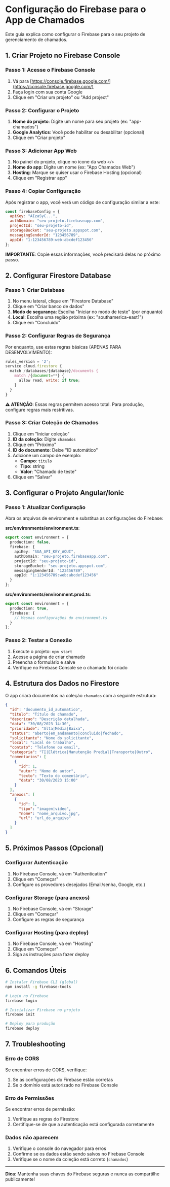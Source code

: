 # Configuração do Firebase para o App de Chamados

Este guia explica como configurar o Firebase para o seu projeto de gerenciamento de chamados.

## 1. Criar Projeto no Firebase Console

### Passo 1: Acesse o Firebase Console
1. Vá para [https://console.firebase.google.com/](https://console.firebase.google.com/)
2. Faça login com sua conta Google
3. Clique em "Criar um projeto" ou "Add project"

### Passo 2: Configurar o Projeto
1. **Nome do projeto**: Digite um nome para seu projeto (ex: "app-chamados")
2. **Google Analytics**: Você pode habilitar ou desabilitar (opcional)
3. Clique em "Criar projeto"

### Passo 3: Adicionar App Web
1. No painel do projeto, clique no ícone da web `</>`
2. **Nome do app**: Digite um nome (ex: "App Chamados Web")
3. **Hosting**: Marque se quiser usar o Firebase Hosting (opcional)
4. Clique em "Registrar app"

### Passo 4: Copiar Configuração
Após registrar o app, você verá um código de configuração similar a este:

```javascript
const firebaseConfig = {
  apiKey: "AIzaSyC...",
  authDomain: "seu-projeto.firebaseapp.com",
  projectId: "seu-projeto-id",
  storageBucket: "seu-projeto.appspot.com",
  messagingSenderId: "123456789",
  appId: "1:123456789:web:abcdef123456"
};
```

**IMPORTANTE**: Copie essas informações, você precisará delas no próximo passo.

## 2. Configurar Firestore Database

### Passo 1: Criar Database
1. No menu lateral, clique em "Firestore Database"
2. Clique em "Criar banco de dados"
3. **Modo de segurança**: Escolha "Iniciar no modo de teste" (por enquanto)
4. **Local**: Escolha uma região próxima (ex: "southamerica-east1")
5. Clique em "Concluído"

### Passo 2: Configurar Regras de Segurança
Por enquanto, use estas regras básicas (APENAS PARA DESENVOLVIMENTO):

```javascript
rules_version = '2';
service cloud.firestore {
  match /databases/{database}/documents {
    match /{document=**} {
      allow read, write: if true;
    }
  }
}
```

**⚠️ ATENÇÃO**: Essas regras permitem acesso total. Para produção, configure regras mais restritivas.

### Passo 3: Criar Coleção de Chamados
1. Clique em "Iniciar coleção"
2. **ID da coleção**: Digite `chamados`
3. Clique em "Próximo"
4. **ID do documento**: Deixe "ID automático"
5. Adicione um campo de exemplo:
   - **Campo**: `titulo`
   - **Tipo**: string
   - **Valor**: "Chamado de teste"
6. Clique em "Salvar"

## 3. Configurar o Projeto Angular/Ionic

### Passo 1: Atualizar Configuração
Abra os arquivos de environment e substitua as configurações do Firebase:

**src/environments/environment.ts**:
```typescript
export const environment = {
  production: false,
  firebase: {
    apiKey: "SUA_API_KEY_AQUI",
    authDomain: "seu-projeto.firebaseapp.com",
    projectId: "seu-projeto-id",
    storageBucket: "seu-projeto.appspot.com",
    messagingSenderId: "123456789",
    appId: "1:123456789:web:abcdef123456"
  }
};
```

**src/environments/environment.prod.ts**:
```typescript
export const environment = {
  production: true,
  firebase: {
    // Mesmas configurações do environment.ts
  }
};
```

### Passo 2: Testar a Conexão
1. Execute o projeto: `npm start`
2. Acesse a página de criar chamado
3. Preencha o formulário e salve
4. Verifique no Firebase Console se o chamado foi criado

## 4. Estrutura dos Dados no Firestore

O app criará documentos na coleção `chamados` com a seguinte estrutura:

```json
{
  "id": "documento_id_automatico",
  "titulo": "Título do chamado",
  "descricao": "Descrição detalhada",
  "data": "30/08/2023 14:30",
  "prioridade": "Alta|Média|Baixa",
  "status": "aberto|em_andamento|concluido|fechado",
  "solicitante": "Nome do solicitante",
  "local": "Local de trabalho",
  "contato": "Telefone ou email",
  "categoria": "TI|Elétrica|Manutenção Predial|Transporte|Outro",
  "comentarios": [
    {
      "id": 1,
      "autor": "Nome do autor",
      "texto": "Texto do comentário",
      "data": "30/08/2023 15:00"
    }
  ],
  "anexos": [
    {
      "id": 1,
      "tipo": "imagem|video",
      "nome": "nome_arquivo.jpg",
      "url": "url_do_arquivo"
    }
  ]
}
```

## 5. Próximos Passos (Opcional)

### Configurar Autenticação
1. No Firebase Console, vá em "Authentication"
2. Clique em "Começar"
3. Configure os provedores desejados (Email/senha, Google, etc.)

### Configurar Storage (para anexos)
1. No Firebase Console, vá em "Storage"
2. Clique em "Começar"
3. Configure as regras de segurança

### Configurar Hosting (para deploy)
1. No Firebase Console, vá em "Hosting"
2. Clique em "Começar"
3. Siga as instruções para fazer deploy

## 6. Comandos Úteis

```bash
# Instalar Firebase CLI (global)
npm install -g firebase-tools

# Login no Firebase
firebase login

# Inicializar Firebase no projeto
firebase init

# Deploy para produção
firebase deploy
```

## 7. Troubleshooting

### Erro de CORS
Se encontrar erros de CORS, verifique:
1. Se as configurações do Firebase estão corretas
2. Se o domínio está autorizado no Firebase Console

### Erro de Permissões
Se encontrar erros de permissão:
1. Verifique as regras do Firestore
2. Certifique-se de que a autenticação está configurada corretamente

### Dados não aparecem
1. Verifique o console do navegador para erros
2. Confirme se os dados estão sendo salvos no Firebase Console
3. Verifique se o nome da coleção está correto (`chamados`)

---

**Dica**: Mantenha suas chaves do Firebase seguras e nunca as compartilhe publicamente!